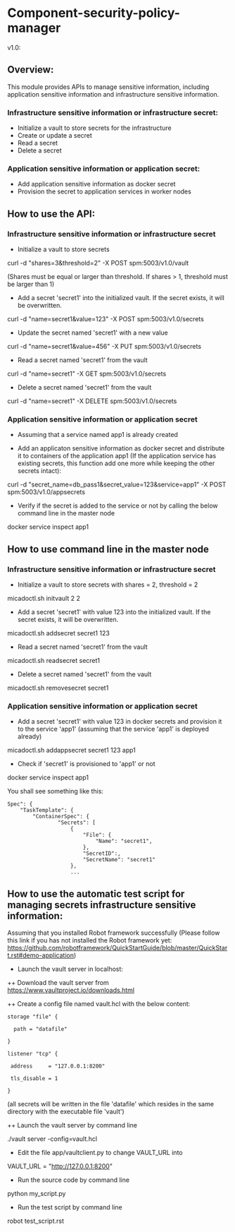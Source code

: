 # Component-security-policy-manager
v1.0:

## Overview: 

This module provides APIs to manage sensitive information, including application sensitive information and infrastructure sensitive information.

### Infrastructure sensitive information or infrastructure secret:

+ Initialize a vault to store secrets for the infrastructure
+ Create or update a secret
+ Read a secret
+ Delete a secret

### Application sensitive information or application secret:

+ Add application sensitive information as docker secret
+ Provision the secret to application services in worker nodes

## How to use the API:

### Infrastructure sensitive information or infrastructure secret

+ Initialize a vault to store secrets

curl -d "shares=3&threshold=2" -X POST spm:5003/v1.0/vault

(Shares must be equal or larger than threshold. If shares > 1, threshold must be larger than 1)

+ Add a secret 'secret1' into the initialized vault. If the secret exists, it will be overwritten.

curl -d "name=secret1&value=123" -X POST spm:5003/v1.0/secrets

+ Update the secret named 'secret1' with a new value

curl -d "name=secret1&value=456" -X PUT spm:5003/v1.0/secrets

+ Read a secret named 'secret1' from the vault

curl -d "name=secret1" -X GET spm:5003/v1.0/secrets

+ Delete a secret named 'secret1' from the vault

curl -d "name=secret1" -X DELETE spm:5003/v1.0/secrets

### Application sensitive information or application secret

+ Assuming that a service named app1 is already created

+ Add an applicaton sensitive information as docker secret and distribute it to containers of the application app1 (If the application service has existing secrets, this function add one more while keeping the other secrets intact):

curl -d "secret_name=db_pass1&secret_value=123&service=app1" -X POST spm:5003/v1.0/appsecrets

+ Verify if the secret is added to the service or not by calling the below command line in the master node

docker service inspect app1

## How to use command line in the master node

### Infrastructure sensitive information or infrastructure secret
+ Initialize a vault to store secrets with shares = 2, threshold = 2

micadoctl.sh initvault 2 2

+ Add a secret 'secret1' with value 123 into the initialized vault. If the secret exists, it will be overwritten.

micadoctl.sh addsecret secret1 123

+ Read a secret named 'secret1' from the vault

micadoctl.sh readsecret secret1

+ Delete a secret named 'secret1' from the vault

micadoctl.sh removesecret secret1

### Application sensitive information or application secret

+ Add a secret 'secret1' with value 123 in docker secrets and provision it to the service 'app1' (assuming that the service 'app1' is deployed already)

micadoctl.sh addappsecret secret1 123 app1

+ Check if 'secret1' is provisioned to 'app1' or not

docker service inspect app1

You shall see something like this:
	
	Spec": {
		"TaskTemplate": { 
            "ContainerSpec": {
                    "Secrets": [
                        {
                            "File": {
                                "Name": "secret1",
                            },
                            "SecretID":,
                            "SecretName": "secret1"
                        },
                        ...


## How to use the automatic test script for managing secrets infrastructure sensitive information:

Assuming that you installed Robot framework successfully (Please follow this link if you has not installed the Robot framework yet: https://github.com/robotframework/QuickStartGuide/blob/master/QuickStart.rst#demo-application)

+ Launch the vault server in localhost:

++ Download the vault server from https://www.vaultproject.io/downloads.html

++ Create a config file named vault.hcl with the below content:

```
storage "file" {

  path = "datafile"

}

listener "tcp" {

 address     = "127.0.0.1:8200"

 tls_disable = 1

}
```

(all secrets will be written in the file 'datafile' which resides in the same directory with the executable file 'vault')

++ Launch the vault server by command line

./vault server -config=vault.hcl

+ Edit the file app/vaultclient.py to change VAULT_URL into

VAULT_URL = "http://127.0.0.1:8200"

+ Run the source code by command line

python my_script.py

+ Run the test script by command line

robot test_script.rst

